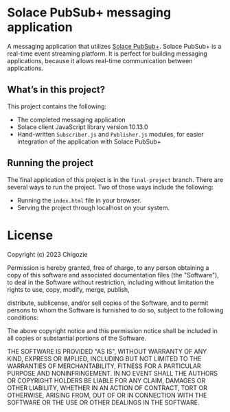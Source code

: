 # Solace PubSub+ messaging application

A messaging application that utilizes [Solace PubSub+](https://www.solace.dev/). Solace PubSub+ is a real-time event streaming platform. It is perfect for building messaging applications, because it allows real-time communication between applications.


## What’s in this project?

This project contains the following:
* The completed messaging application
* Solace client JavaScript library version 10.13.0
* Hand-written `Subscriber.js` and `Publisher.js` modules, for easier integration of the application with Solace PubSub+


## Running the project

The final application of this project is in the `final-project` branch. There are several ways to run the project. Two of those ways include the following:
* Running the `index.html` file in your browser.
* Serving the project through localhost on your system.


# License

Copyright (c) 2023 Chigozie

Permission is hereby granted, free of charge, to any person obtaining a copy of this software and associated documentation files (the "Software"), to deal in the Software without restriction, including without limitation the rights to use, copy, modify, merge, publish,

distribute, sublicense, and/or sell copies of the Software, and to permit persons to whom the Software is furnished to do so, subject to the following conditions:

The above copyright notice and this permission notice shall be included in all copies or substantial portions of the Software.

THE SOFTWARE IS PROVIDED "AS IS", WITHOUT WARRANTY OF ANY KIND, EXPRESS OR IMPLIED, INCLUDING BUT NOT LIMITED TO THE WARRANTIES OF MERCHANTABILITY, FITNESS FOR A PARTICULAR PURPOSE AND NONINFRINGEMENT. IN NO EVENT SHALL THE AUTHORS OR COPYRIGHT HOLDERS BE LIABLE FOR ANY CLAIM, DAMAGES OR OTHER LIABILITY, WHETHER IN AN ACTION OF CONTRACT, TORT OR OTHERWISE, ARISING FROM, OUT OF OR IN CONNECTION WITH THE SOFTWARE OR THE USE OR OTHER DEALINGS IN THE SOFTWARE.

